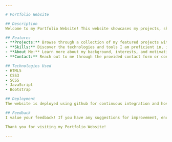 ```yaml
---

# Portfolio Website

## Description
Welcome to my Portfolio Website! This website showcases my projects, skills, and experiences as a Computer Engineer. I have designed this site to provide visitors with a glimpse into my work and abilities. Feel free to explore the various sections and get in touch if you have any inquiries or collaboration opportunities.

## Features
- **Projects:** Browse through a collection of my featured projects with descriptions and links to live demos or repositories.
- **Skills:** Discover the technologies and tools I am proficient in, including programming languages, frameworks, and design software.
- **About Me:** Learn more about my background, interests, and motivations as a web developer.
- **Contact:** Reach out to me through the provided contact form or connect with me on social media platforms.

## Technologies Used
- HTML5
- CSS3
- SCSS
- JavaScript
- Bootstrap

## Deployment
The website is deployed using github for continuous integration and hosting. Updates to the repository trigger automatic deployments to ensure the latest version is always live.

## Feedback
I value your feedback! If you have any suggestions for improvement, encounter any issues, or simply want to say hello, please don't hesitate to reach out. Your input is greatly appreciated.

Thank you for visiting my Portfolio Website!

---
```

